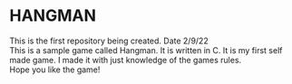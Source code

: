 # HANGMAN
This is the first repository being created. Date 2/9/22 <br>
This is a sample game called Hangman. It is written in C. It is my first self made game. I made it with just knowledge of the games rules.<br>
Hope you like the game!

